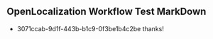 ## OpenLocalization Workflow Test MarkDown
* 3071ccab-9d1f-443b-b1c9-0f3be1b4c2be thanks!

<!--HONumber=Jul16_HO2-->



